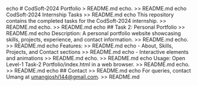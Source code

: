 echo # CodSoft-2024 Portfolio > README.md
echo. >> README.md
echo CodSoft-2024 Internship Tasks >> README.md
echo This repository contains the completed tasks for the CodSoft-2024 internship. >> README.md
echo. >> README.md
echo ## Task 2: Personal Portfolio >> README.md
echo Description: A personal portfolio website showcasing skills, projects, experience, and contact information. >> README.md
echo. >> README.md
echo Features: >> README.md
echo - About, Skills, Projects, and Contact sections >> README.md
echo - Interactive elements and animations >> README.md
echo. >> README.md
echo Usage: Open Level-1 Task-2 Portfolio/index.html in a web browser. >> README.md
echo. >> README.md
echo ## Contact >> README.md
echo For queries, contact Umang at umangjoshi144@gmail.com. >> README.md
